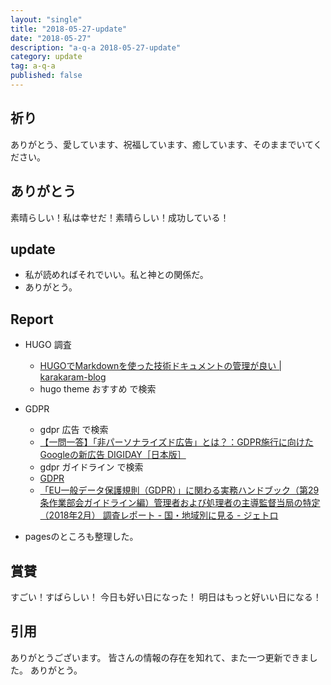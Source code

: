 ```yaml
---
layout: "single"
title: "2018-05-27-update"
date: "2018-05-27"
description: "a-q-a 2018-05-27-update"
category: update
tag: a-q-a
published: false
---
```

## 祈り
ありがとう、愛しています、祝福しています、癒しています、そのままでいてください。

## ありがとう
素晴らしい！私は幸せだ！素晴らしい！成功している！

## update
- 私が読めればそれでいい。私と神との関係だ。
- ありがとう。

## Report
- HUGO 調査
  - [HUGOでMarkdownを使った技術ドキュメントの管理が良い | karakaram-blog](https://www.karakaram.com/hugo-usage)
  - hugo theme おすすめ で検索

- GDPR
  - gdpr 広告 で検索
  - [【一問一答】「非パーソナライズド広告」とは？：GDPR施行に向けたGoogleの新広告 DIGIDAY［日本版］](https://digiday.jp/platforms/gdpr-curious-wtf-nonpersonalized-ads/)
  - gdpr ガイドライン で検索
  - [GDPR](https://www.ppc.go.jp/enforcement/cooperation/cooperation/GDPR/)
  - [「EU一般データ保護規則（GDPR）」に関わる実務ハンドブック（第29条作業部会ガイドライン編）管理者および処理者の主導監督当局の特定（2018年2月） 調査レポート - 国・地域別に見る - ジェトロ](https://www.jetro.go.jp/world/reports/2018/01/9a90f1003bc16515.html)

- pagesのところも整理した。
## 賞賛
すごい！すばらしい！
今日も好い日になった！
明日はもっと好いい日になる！

## 引用
ありがとうございます。
皆さんの情報の存在を知れて、また一つ更新できました。
ありがとう。
